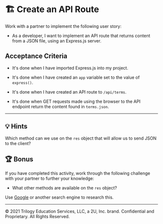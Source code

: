 # 🏗️ Create an API Route

Work with a partner to implement the following user story:

* As a developer, I want to implement an API route that returns content from a JSON file, using an Express.js server.

## Acceptance Criteria

* It's done when I have imported Express.js into my project.

* It's done when I have created an `app` variable set to the value of `express()`.

* It's done when I have created an API route to `/api/terms`.

* It's done when GET requests made using the browser to the API endpoint return the content found in `terms.json`. 

---

## 💡 Hints

Which method can we use on the `res` object that will allow us to send JSON to the client?

## 🏆 Bonus

If you have completed this activity, work through the following challenge with your partner to further your knowledge:

* What other methods are available on the `res` object? 

Use [Google](https://www.google.com) or another search engine to research this.

---
© 2021 Trilogy Education Services, LLC, a 2U, Inc. brand. Confidential and Proprietary. All Rights Reserved.